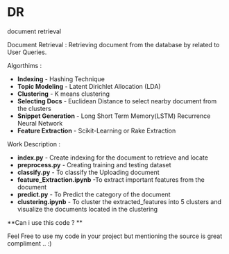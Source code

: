 # DR
document retrieval

Document Retrieval : Retrieving document from the database by related to User Queries. 

Algorthims :

- **Indexing** - Hashing Technique 
- **Topic Modeling** - Latent Dirichlet Allocation (LDA)
- **Clustering** - K means clustering
- **Selecting Docs** - Euclidean Distance to select nearby document from the clusters
- **Snippet Generation** - Long Short Term Memory(LSTM) Recurrence Neural Network
- **Feature Extraction** - Scikit-Learning or Rake Extraction

Work Description :

- **index.py** - Create indexing for the document to retrieve and locate
- **preprocess.py** - Creating training and testing dataset
- **classify.py** - To classify the Uploading document
- **feature_Extraction.ipynb** -To extract important features from the document
- **predict.py** - To Predict the category of the document
- **clustering.ipynb** - To cluster the extracted_features into 5 clusters and visualize the documents located in the clustering



**Can i use this code ? **

Feel Free to use my code in your project but mentioning the source is great compliment .. :)
